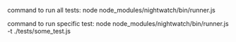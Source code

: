 command to run all tests:
node node_modules/nightwatch/bin/runner.js

command to run specific test:
node node_modules/nightwatch/bin/runner.js -t ./tests/some_test.js
